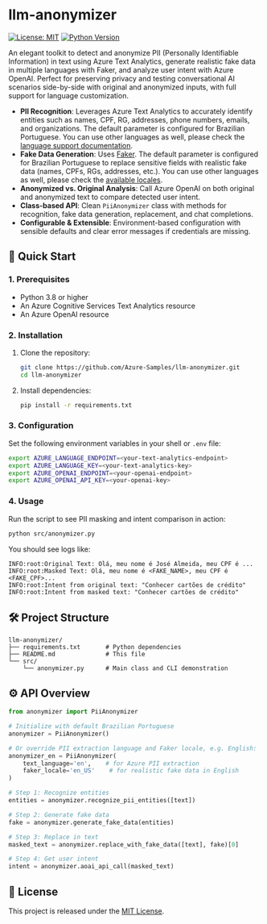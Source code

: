 # llm-anonymizer

[![License: MIT](https://img.shields.io/badge/License-MIT-blue.svg)](LICENSE)
[![Python Version](https://img.shields.io/badge/python-3.8%2B-green.svg)](https://www.python.org/)

An elegant toolkit to detect and anonymize PII (Personally Identifiable Information) in text using Azure Text Analytics, generate realistic fake data in multiple languages with Faker, and analyze user intent with Azure OpenAI. Perfect for preserving privacy and testing conversational AI scenarios side-by-side with original and anonymized inputs, with full support for language customization.

- **PII Recognition**: Leverages Azure Text Analytics to accurately identify entities such as names, CPF, RG, addresses, phone numbers, emails, and organizations. The default parameter is configured for Brazilian Portuguese. You can use other languages as well, please check the [language support documentation](https://learn.microsoft.com/en-us/azure/ai-services/language-service/concepts/language-support).
- **Fake Data Generation**: Uses [Faker](https://faker.readthedocs.io/). The default parameter is configured for Brazilian Portuguese to replace sensitive fields with realistic fake data (names, CPFs, RGs, addresses, etc.). You can use other languages as well, please check the [available locales](https://fakerjs.dev/guide/localization.html#available-locales).
- **Anonymized vs. Original Analysis**: Call Azure OpenAI on both original and anonymized text to compare detected user intent.
- **Class-based API**: Clean `PiiAnonymizer` class with methods for recognition, fake data generation, replacement, and chat completions.
- **Configurable & Extensible**: Environment-based configuration with sensible defaults and clear error messages if credentials are missing.

## 🚀 Quick Start

### 1. Prerequisites

- Python 3.8 or higher
- An Azure Cognitive Services Text Analytics resource
- An Azure OpenAI resource

### 2. Installation

1. Clone the repository:
   ```bash
   git clone https://github.com/Azure-Samples/llm-anonymizer.git
   cd llm-anonymizer
   ```
2. Install dependencies:
   ```bash
   pip install -r requirements.txt
   ```

### 3. Configuration

Set the following environment variables in your shell or `.env` file:

```bash
export AZURE_LANGUAGE_ENDPOINT=<your-text-analytics-endpoint>
export AZURE_LANGUAGE_KEY=<your-text-analytics-key>
export AZURE_OPENAI_ENDPOINT=<your-openai-endpoint>
export AZURE_OPENAI_API_KEY=<your-openai-key>
```

### 4. Usage

Run the script to see PII masking and intent comparison in action:

```bash
python src/anonymizer.py
```

You should see logs like:

```
INFO:root:Original Text: Olá, meu nome é José Almeida, meu CPF é ...
INFO:root:Masked Text: Olá, meu nome é <FAKE_NAME>, meu CPF é <FAKE_CPF>...
INFO:root:Intent from original text: "Conhecer cartões de crédito"
INFO:root:Intent from masked text: "Conhecer cartões de crédito"
```

## 🛠️ Project Structure

```
llm-anonymizer/
├── requirements.txt       # Python dependencies
├── README.md              # This file
└── src/
    └── anonymizer.py      # Main class and CLI demonstration
```

## ⚙️ API Overview

```python
from anonymizer import PiiAnonymizer

# Initialize with default Brazilian Portuguese
anonymizer = PiiAnonymizer()

# Or override PII extraction language and Faker locale, e.g. English:
anonymizer_en = PiiAnonymizer(
    text_language='en',    # for Azure PII extraction
    faker_locale='en_US'    # for realistic fake data in English
)

# Step 1: Recognize entities
entities = anonymizer.recognize_pii_entities([text])

# Step 2: Generate fake data
fake = anonymizer.generate_fake_data(entities)

# Step 3: Replace in text
masked_text = anonymizer.replace_with_fake_data([text], fake)[0]

# Step 4: Get user intent
intent = anonymizer.aoai_api_call(masked_text)
```

## 📄 License

This project is released under the [MIT License](LICENSE).
